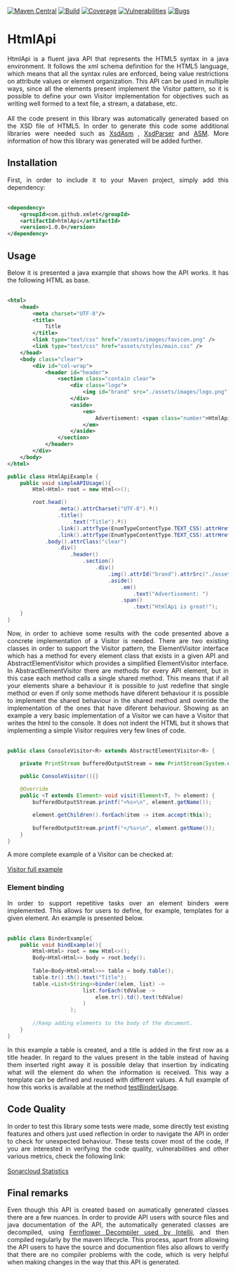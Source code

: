 [![Maven Central](https://img.shields.io/maven-central/v/com.github.xmlet/htmlApi.svg)](https://search.maven.org/#artifactdetails%7Ccom.github.xmlet%7ChtmlApi%7C1.0.6%7Cjar)
[![Build](https://sonarcloud.io/api/project_badges/measure?project=com.github.xmlet%3AhtmlApiTest&metric=alert_status)](https://sonarcloud.io/dashboard?id=com.github.xmlet%3AhtmlApiTest)
[![Coverage](https://sonarcloud.io/api/project_badges/measure?project=com.github.xmlet%3AhtmlApiTest&metric=coverage)](https://sonarcloud.io/component_measures/domain/Coverage?id=com.github.xmlet%3AhtmlApiTest)
[![Vulnerabilities](https://sonarcloud.io/api/project_badges/measure?project=com.github.xmlet%3AhtmlApiTest&metric=vulnerabilities)](https://sonarcloud.io/dashboard?id=com.github.xmlet%3AhtmlApiTest)
[![Bugs](https://sonarcloud.io/api/project_badges/measure?project=com.github.xmlet%3AhtmlApiTest&metric=bugs)](https://sonarcloud.io/dashboard?id=com.github.xmlet%3AhtmlApiTest)

# HtmlApi

<div align="justify"> 
    HtmlApi is a fluent java API that represents the HTML5 syntax in a java environment. It follows the xml schema 
    definition for the HTML5 language, which means that all the syntax rules are enforced, being value restrictions on 
    attribute values or element organization. This API can be used in multiple ways, since all the elements present 
    implement the Visitor pattern, so it is possible to define your own Visitor implementation for objectives such as 
    writing well formed to a text file, a stream, a database, etc.   
    <br />
    <br />
    All the code present in this library was automatically generated based on the XSD file of HTML5. In order to 
    generate this code some additional libraries were needed such as <a href="https://github.com/xmlet/XsdAsm">XsdAsm</a>
    , <a href="https://github.com/xmlet/XsdParser">XsdParser</a> and <a href="http://asm.ow2.org/">ASM</a>. 
    More information of how this library was generated will be added further.
</div>

## Installation

<div align="justify"> 
    First, in order to include it to your Maven project, simply add this dependency:
    <br />
    <br />
</div>

```xml
<dependency>
    <groupId>com.github.xmlet</groupId>
    <artifactId>htmlApi</artifactId>
    <version>1.0.8</version>
</dependency>
``` 

## Usage

<div align="justify"> 
    Below it is presented a java example that shows how the API works. It has the following HTML as base.
    <br />
    <br />
</div>

```xml
<html>
    <head>
        <meta charset="UTF-8"/>
        <title>
            Title
        </title>
        <link type="text/css" href="/assets/images/favicon.png" />
        <link type="text/css" href="assets/styles/main.css" />
    </head>
    <body class="clear">
        <div id="col-wrap">
            <header id="header">
                <section class="contain clear">
                    <div class="logo">
                        <img id="brand" src="./assets/images/logo.png" />
                    </div>
                    <aside>
                        <em>
                            Advertisement: <span class="number">HtmlApi is great!</span>
                        </em>
                    </aside>
                </section>
            </header>
        </div>
    </body>
</html>
```

```java
public class HtmlApiExample {
    public void simpleAPIUsage(){
        Html<Html> root = new Html<>();

        root.head()
                .meta().attrCharset("UTF-8").º()
                .title()
                    .text("Title").º()
                .link().attrType(EnumTypeContentType.TEXT_CSS).attrHref("/assets/images/favicon.png").º()
                .link().attrType(EnumTypeContentType.TEXT_CSS).attrHref("/assets/styles/main.css").º().º()
            .body().attrClass("clear")
                .div()
                    .header()
                        .section()
                            .div()
                                .img().attrId("brand").attrSrc("./assets/images/logo.png").º()
                                .aside()
                                    .em()
                                        .text("Advertisement: ")
                                    .span()
                                        .text("HtmlApi is great!");
    }
}
```

<div align="justify"> 
    Now, in order to achieve some results with the code presented above a concrete implementation of a Visitor is needed.
    There are two existing classes in order to support the Visitor pattern, the ElementVisitor interface which has a method
    for every element class that exists in a given API and AbstractElementVisitor which provides a simplified ElementVisitor
    interface. In AbstractElementVisitor there are methods for every API element, but in this case each method calls a single
    shared method. This means that if all your elements share a behaviour it is possible to just redefine that single method
    or even if only some methods have diferent behaviour it is possible to implement the shared behaviour in the shared method
    and override the implementation of the ones that have diferent behaviour.
    Showing as an example a very basic implementation of a Visitor we can have a Visitor that writes the html to the 
    console. It does not indent the HTML but it shows that implementing a simple Visitor requires very few lines of code.
    <br />
    <br />   
</div>

```java
public class ConsoleVisitor<R> extends AbstractElementVisitor<R> {

    private PrintStream bufferedOutputStream = new PrintStream(System.out);

    public ConsoleVisitor(){}
    
    @Override
    public <T extends Element> void visit(Element<T, ?> element) {
        bufferedOutputStream.printf("<%s>\n", element.getName());

        element.getChildren().forEach(item -> item.accept(this));
    
        bufferedOutputStream.printf("</%s>\n", element.getName());
    }
}
```

<div align="justify"> 
    A more complete example of a Visitor can be checked at:
    <br />
    <br />
    <a href="https://github.com/xmlet/HtmlApiTest/blob/master/src/test/java/org/xmlet/htmlapitest/Utils/CustomVisitor.java">Visitor full example</a>
</div>

### Element binding

<div align="justify"> 
    In order to support repetitive tasks over an element binders were implemented. This allows for users to define, 
    for example, templates for a given element. An example is presented below.
    <br />
    <br />
</div>

````java
public class BinderExample{
    public void bindExample(){
        Html<Html> root = new Html<>();
        Body<Html<Html>> body = root.body();
        
        Table<Body<Html<Html>>> table = body.table();
        table.tr().th().text("Title");
        table.<List<String>>binder((elem, list) ->
                        list.forEach(tdValue ->
                            elem.tr().td().text(tdValue)
                        )
                    );
        
        //Keep adding elements to the body of the document.
    }
}
````

<div align="justify"> 
    In this example a table is created, and a title is added in the first row as a title header. In regard to the values 
    present in the table instead of having them inserted right away it is possible delay that insertion by indicating 
    what will the element do when the information is received. This way a template can be defined and reused with 
    different values. A full example of how this works is available at the method <a href="https://github.com/xmlet/HtmlApiTest/blob/master/src/test/java/org/xmlet/htmlapitest/HtmlApiTest.java">testBinderUsage</a>.
</div>

## Code Quality

<div align="justify"> 
    In order to test this library some tests were made, some directly test existing features and others just used 
    reflection in order to navigate the API in order to check for unexpected behaviour. These tests cover most of the 
    code, if you are interested in verifying the code quality, vulnerabilities and other various metrics, 
    check the following link:
    <br />
    <br />
    <a href="https://sonarcloud.io/dashboard?id=com.github.xmlet%3AhtmlApiTest">Sonarcloud Statistics</a>
</div>
  
## Final remarks

<div align="justify">  
    Even though this API is created based on aumatically generated classes there are a few nuances. In order to provide 
    API users with source files and java documentation of the API, the automatically generated classes are decompiled, 
    using <a href="https://mvnrepository.com/artifact/org.jboss.windup.decompiler/decompiler-fernflower/4.0.0.Final">Fernflower Decompiler used by Intellij</a>, 
    and then compiled regularly by the maven lifecycle. This process, apart from allowing the API users to have the 
    source and documention files also allows to verify that there are no compiler problems with the code, which is very 
    helpful when making changes in the way that this API is generated.
</div>
